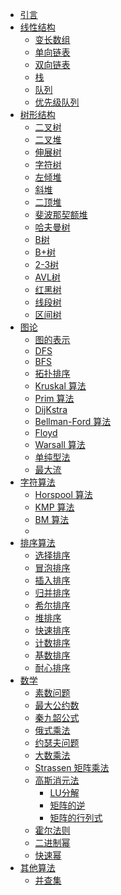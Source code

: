 - [引言]()
- [线性结构]()
  - [变长数组]()
  - [单向链表]()
  - [双向链表]()
  - [栈]()
  - [队列]()
  - [优先级队列]()
- [树形结构]()
  - [二叉树]()
  - [二叉堆]()
  - [伸展树]()
  - [字符树]()
  - [左倾堆]()
  - [斜堆]()
  - [二顶堆]()
  - [斐波那契额堆]()
  - [哈夫曼树]()
  - [B树]()
  - [B+树]()
  - [2-3树]()
  - [AVL树]()
  - [红黑树]()
  - [线段树]()
  - [区间树]()
- [图论]()
  - [图的表示]()
  - [DFS]()
  - [BFS]()
  - [拓扑排序]()
  - [Kruskal 算法]()
  - [Prim 算法]()
  - [DijKstra]()
  - [Bellman-Ford 算法]()
  - [Floyd]()
  - [Warsall 算法]()
  - [单纯型法]()
  - [最大流]()
- [字符算法]()
  - [Horspool 算法]()
  - [KMP 算法]()
  - [BM 算法]()
  - []()
- [排序算法]()
  - [选择排序]()
  - [冒泡排序]()
  - [插入排序]()
  - [归并排序]()
  - [希尔排序]()
  - [堆排序]()
  - [快速排序]()
  - [计数排序]()
  - [基数排序]()
  - [耐心排序]()
- [数学]()
  - [素数问题]()
  - [最大公约数]()
  - [秦九韶公式]()
  - [俄式乘法]()
  - [约瑟夫问题]()
  - [大数乘法]()
  - [Strassen 矩阵乘法]()
  - [高斯消元法]()
    - [LU分解]()
    - [矩阵的逆]()
    - [矩阵的行列式]()
  - [霍尔法则]()
  - [二进制幂]()
  - [快速幂]()
- [其他算法]()
  - [并查集]()